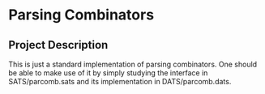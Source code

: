 # Parsing Combinators

## Project Description

This is just a standard implementation of parsing combinators.
One should be able to make use of it by simply studying the interface
in SATS/parcomb.sats and its implementation in DATS/parcomb.dats.
